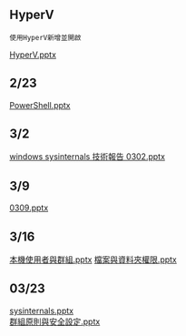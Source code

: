 ## HyperV
```
使用HyperV新增並開啟
```
[HyperV.pptx](https://github.com/s108000389/Windows-Server/files/6105206/HyperV.pptx)


## 2/23
[PowerShell.pptx](https://github.com/s108000389/Windows-Server/files/6105093/PowerShell.pptx)
## 3/2
[windows sysinternals 技術報告 0302.pptx](https://github.com/s108000389/Windows-Server/files/6105094/windows.sysinternals.0302.pptx)
## 3/9
[0309.pptx](https://github.com/s108000389/Windows-Server/files/6105757/0309.pptx)
## 3/16 
[本機使用者與群組.pptx](https://github.com/s108000389/Windows-Server/files/6146009/default.pptx)
[檔案與資料夾權限.pptx](https://github.com/s108000389/Windows-Server/files/6146010/default.pptx)
## 03/23
[sysinternals.pptx](https://github.com/s108000389/Windows-Server/files/6186818/sysinternals.pptx) \
[群組原則與安全設定.pptx](https://github.com/s108000389/Windows-Server/files/6226050/default.pptx)



